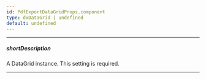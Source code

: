 ```yaml
---
id: PdfExportDataGridProps.component
type: dxDataGrid | undefined
default: undefined
---
```

---
##### shortDescription
A DataGrid instance. This setting is required.

---
<!-- Description goes here -->